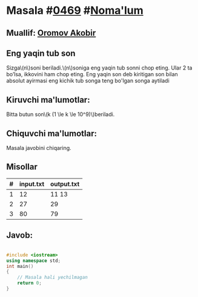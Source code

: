 
<h1>Masala #<a href="https://robocontest.uz/tasks/0469">0469</a> #<a href="https://robocontest.uz/tasks?category=1">Noma'lum</a></h1>
<h2> Muallif: <a href="https://robocontest.uz/profile/cppcoderuz">Oromov Akobir</a></h2>
<h2>Eng yaqin tub son</h2>
<p>Sizga\(n\)soni beriladi.\(n\)soniga eng yaqin tub sonni chop eting. Ular 2 ta bo’lsa, ikkovini ham chop eting.
Eng yaqin son deb kiritigan son bilan absolut ayirmasi eng kichik tub songa teng bo'lgan songa aytiladi</p>
<h2>Kiruvchi ma'lumotlar:</h2>
<p>Bitta butun son\(k (1 \le k \le 10^9)\)beriladi.</p>
<h2>Chiquvchi ma'lumotlar:</h2>
<p>Masala javobini chiqaring.</p>
<h2>Misollar</h2>
<table>
    <thead>
        <tr>
            <th>#</th>
            <th>input.txt</th>
            <th>output.txt</th>
        </tr>
    </thead>
    <tbody>
            <tr>
                <td>1</td>
                <td>12</td>
                <td>11 13</td>
            </tr>
            <tr>
                <td>2</td>
                <td>27</td>
                <td>29</td>
            </tr>
            <tr>
                <td>3</td>
                <td>80</td>
                <td>79</td>
            </tr>
    </tbody>
    </table>
    
<h2>Javob:</h2>

######
```cpp
#include <iostream>
using namespace std;
int main()
{
    // Masala hali yechilmagan
    return 0;
}
```
